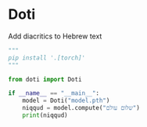 # Doti

Add diacritics to Hebrew text


```python
"""
pip install '.[torch]'
"""

from doti import Doti

if __name__ == "__main__":
    model = Doti("model.pth")
    niqqud = model.compute("שלום עולם")
    print(niqqud)
```
